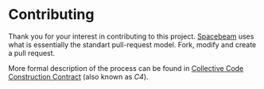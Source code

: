 Contributing
============

Thank you for your interest in contributing to this project. [Spacebeam](https://github.com/spacebeam)
uses what is essentially the standart pull-request model. Fork, modify and create a pull request.

More formal description of the process can be found in [Collective Code Construction Contract](http://rfc.zeromq.org/spec:42/C4/) (also known as _C4_).
